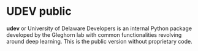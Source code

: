 # UDEV public

**udev** or University of Delaware Developers is an internal Python package developed by the Gleghorn lab with common functionalities revolving around deep learning. This is the public version without proprietary code.
